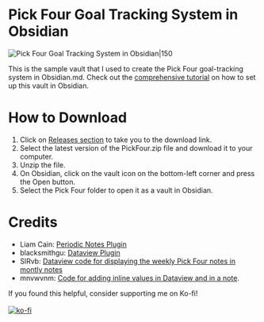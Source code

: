 # Pick Four Goal Tracking System in Obsidian
![Pick Four Goal Tracking System in Obsidian|150](https://imgpile.com/images/TdjXpN.png)

This is the sample vault that I used to create the Pick Four goal-tracking system in Obsidian.md. Check out the [comprehensive tutorial](https://thebuccaneersbounty.wordpress.com/2022/08/24/how-to-use-pick-four-to-track-goals-and-habits-in-obsidian/) on how to set up this vault in Obsidian.


# How to Download
1. Click on [Releases section](https://github.com/GentryGibson/ObsidianPickFour/releases/tag/1.0) to take you to the download link.
2. Select the latest version of the PickFour.zip file and download it to your computer.
3. Unzip the file.
4. On Obsidian, click on the vault icon on the bottom-left corner and press the Open button.
5. Select the Pick Four folder to open it as a vault in Obsidian.


# Credits
- Liam Cain: [Periodic Notes Plugin](https://github.com/liamcain/obsidian-periodic-notes)
- blacksmithgu: [Dataview Plugin](https://github.com/blacksmithgu/obsidian-dataview)
- SlRvb: [Dataview code for displaying the weekly Pick Four notes in montly notes](https://forum.obsidian.md/t/slrvbs-journaling-setup/22346)
- mnvwvnm: [Code for adding inline values in Dataview and in a note](https://forum.obsidian.md/t/reverse-block-reference-possible/22445/4).


If you found this helpful, consider supporting me on Ko-fi!
<br> <br>
[![ko-fi](https://ko-fi.com/img/githubbutton_sm.svg)](https://ko-fi.com/X8X8DBHQW)
